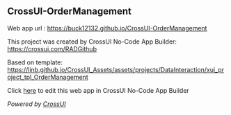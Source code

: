 ## CrossUI-OrderManagement
Web app url : https://buck12132.github.io/CrossUI-OrderManagement

This project was created by CrossUI No-Code App Builder: https://crossui.com/RADGithub

Based on template: https://linb.github.io/CrossUI_Assets/assets/projects/DataInteraction/xui_project_tpl_OrderManagement

Click [here](https://crossui.com/RADGithub/#!from=github&owner=buck12132&repo=CrossUI-OrderManagement) to edit this web app in CrossUI No-Code App Builder

<i>Powered by [CrossUI](https://crossui.com)</i>
